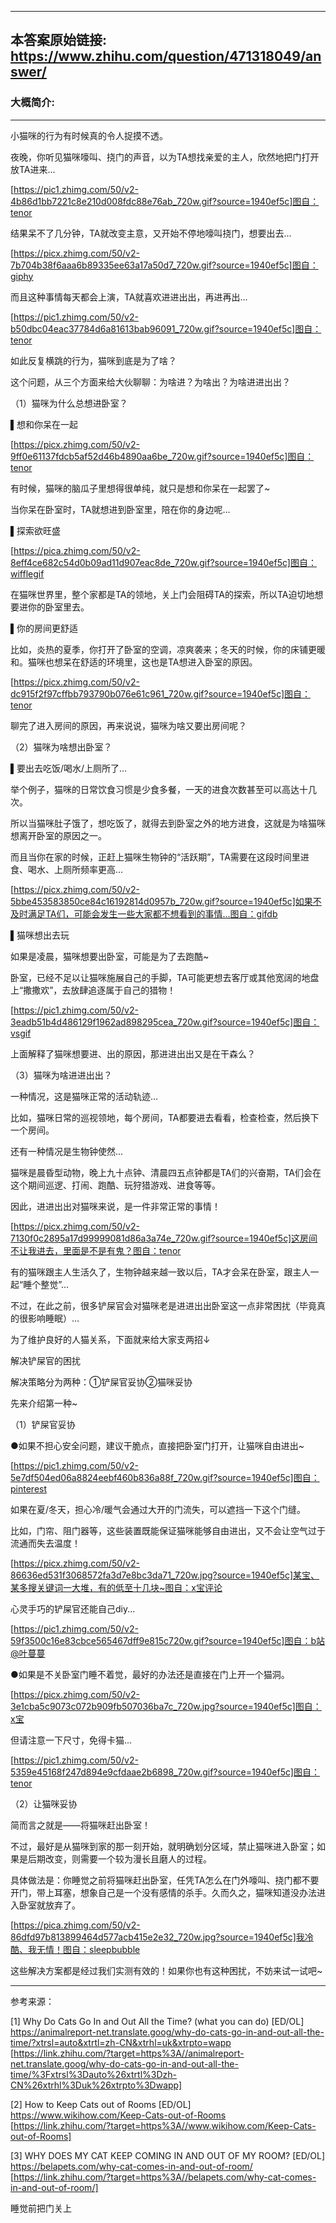 ----------------------------------------
## 本答案原始链接: https://www.zhihu.com/question/471318049/answer/
### 大概简介: 
----------------------------------------
小猫咪的行为有时候真的令人捉摸不透。

夜晚，你听见猫咪嚎叫、挠门的声音，以为TA想找亲爱的主人，欣然地把门打开放TA进来...

[https://pic1.zhimg.com/50/v2-4b86d1bb7221c8e210d008fdc88e76ab_720w.gif?source=1940ef5c]图自：tenor

结果呆不了几分钟，TA就改变主意，又开始不停地嚎叫挠门，想要出去...

[https://picx.zhimg.com/50/v2-7b704b38f6aaa6b89335ee63a17a50d7_720w.gif?source=1940ef5c]图自：giphy

而且这种事情每天都会上演，TA就喜欢进进出出，再进再出...

[https://pic1.zhimg.com/50/v2-b50dbc04eac37784d6a81613bab96091_720w.gif?source=1940ef5c]图自：tenor

如此反复横跳的行为，猫咪到底是为了啥？

这个问题，从三个方面来给大伙聊聊：为啥进？为啥出？为啥进进出出？

（1）猫咪为什么总想进卧室？

▌想和你呆在一起

[https://picx.zhimg.com/50/v2-9ff0e61137fdcb5af52d46b4890aa6be_720w.gif?source=1940ef5c]图自：tenor

有时候，猫咪的脑瓜子里想得很单纯，就只是想和你呆在一起罢了~

当你呆在卧室时，TA就想进到卧室里，陪在你的身边呢...

▌探索欲旺盛

[https://pica.zhimg.com/50/v2-8eff4ce682c54d0b09ad11d907eac8de_720w.gif?source=1940ef5c]图自：wifflegif

在猫咪世界里，整个家都是TA的领地，关上门会阻碍TA的探索，所以TA迫切地想要进你的卧室里去。

▌你的房间更舒适

比如，炎热的夏季，你打开了卧室的空调，凉爽袭来；冬天的时候，你的床铺更暖和。猫咪也想呆在舒适的环境里，这也是TA想进入卧室的原因。

[https://picx.zhimg.com/50/v2-dc915f2f97cffbb793790b076e61c961_720w.gif?source=1940ef5c]图自：tenor

聊完了进入房间的原因，再来说说，猫咪为啥又要出房间呢？

（2）猫咪为啥想出卧室？

▌要出去吃饭/喝水/上厕所了...

举个例子，猫咪的日常饮食习惯是少食多餐，一天的进食次数甚至可以高达十几次。

所以当猫咪肚子饿了，想吃饭了，就得去到卧室之外的地方进食，这就是为啥猫咪想离开卧室的原因之一。

而且当你在家的时候，正赶上猫咪生物钟的“活跃期”，TA需要在这段时间里进食、喝水、上厕所频率更高...

[https://picx.zhimg.com/50/v2-5bbe453583850ce84c16192814d0957b_720w.gif?source=1940ef5c]如果不及时满足TA们，可能会发生一些大家都不想看到的事情...图自：gifdb

▌猫咪想出去玩

如果是凌晨，猫咪想要出卧室，可能是为了去跑酷~

卧室，已经不足以让猫咪施展自己的手脚，TA可能更想去客厅或其他宽阔的地盘上“撒撒欢”，去放肆追逐属于自己的猎物！

[https://pic1.zhimg.com/50/v2-3eadb51b4d486129f1962ad898295cea_720w.gif?source=1940ef5c]图自：vsgif

上面解释了猫咪想要进、出的原因，那进进出出又是在干森么？

（3）猫咪为啥进进出出？

一种情况，这是猫咪正常的活动轨迹…

比如，猫咪日常的巡视领地，每个房间，TA都要进去看看，检查检查，然后换下一个房间。

还有一种情况是生物钟使然...

猫咪是晨昏型动物，晚上九十点钟、清晨四五点钟都是TA们的兴奋期，TA们会在这个期间巡逻、打闹、跑酷、玩狩猎游戏、进食等等。

因此，进进出出对猫咪来说，是一件非常正常的事情！

[https://picx.zhimg.com/50/v2-7130f0c2895a17d99999081d86a3a74e_720w.gif?source=1940ef5c]这房间不让我进去，里面是不是有鬼？图自：tenor

有的猫咪跟主人生活久了，生物钟越来越一致以后，TA才会呆在卧室，跟主人一起“睡个整觉”…

不过，在此之前，很多铲屎官会对猫咪老是进进出出卧室这一点非常困扰（毕竟真的很影响睡眠）…

为了维护良好的人猫关系，下面就来给大家支两招↓


解决铲屎官的困扰

解决策略分为两种：①铲屎官妥协②猫咪妥协

先来介绍第一种~

（1）铲屎官妥协

●如果不担心安全问题，建议干脆点，直接把卧室门打开，让猫咪自由进出~

[https://pic1.zhimg.com/50/v2-5e7df504ed06a8824eebf460b836a88f_720w.gif?source=1940ef5c]图自：pinterest

如果在夏/冬天，担心冷/暖气会通过大开的门流失，可以遮挡一下这个门缝。

比如，门帘、阻门器等，这些装置既能保证猫咪能够自由进出，又不会让空气过于流通而失去温度！

[https://picx.zhimg.com/50/v2-86636ed531f3068572fa3d7e8bc3da71_720w.jpg?source=1940ef5c]某宝、某多搜关键词一大堆，有的低至十几块~图自：x宝评论

心灵手巧的铲屎官还能自己diy...

[https://pic1.zhimg.com/50/v2-59f3500c16e83cbce565467dff9e815c720w.gif?source=1940ef5c]图自：b站@叶蔓蔓

●如果是不关卧室门睡不着觉，最好的办法还是直接在门上开一个猫洞。

[https://picx.zhimg.com/50/v2-3e1cba5c9073c072b909fb507036ba7c_720w.jpg?source=1940ef5c]图自：x宝

但请注意一下尺寸，免得卡猫...

[https://pic1.zhimg.com/50/v2-5359e45168f247d894e9cfdaae2b6898_720w.gif?source=1940ef5c]图自：tenor

（2）让猫咪妥协

简而言之就是——将猫咪赶出卧室！

不过，最好是从猫咪到家的那一刻开始，就明确划分区域，禁止猫咪进入卧室；如果是后期改变，则需要一个较为漫长且磨人的过程。

具体做法是：你睡觉之前将猫咪赶出卧室，任凭TA怎么在门外嚎叫、挠门都不要开门，带上耳塞，想象自己是一个没有感情的杀手。久而久之，猫咪知道没办法进入卧室就放弃了。

[https://pica.zhimg.com/50/v2-86dfd97b813899464d577acb415e2e32_720w.jpg?source=1940ef5c]我冷酷、我无情！图自：sleepbubble

这些解决方案都是经过我们实测有效的！如果你也有这种困扰，不妨来试一试吧~

----------------------------------------

参考来源：

[1] Why Do Cats Go In and Out All the Time? (what you can do) [ED/OL] https://animalreport-net.translate.goog/why-do-cats-go-in-and-out-all-the-time/?xtrsl=auto&xtrtl=zh-CN&xtrhl=uk&xtrpto=wapp [https://link.zhihu.com/?target=https%3A//animalreport-net.translate.goog/why-do-cats-go-in-and-out-all-the-time/%3Fxtrsl%3Dauto%26xtrtl%3Dzh-CN%26xtrhl%3Duk%26xtrpto%3Dwapp]

[2] How to Keep Cats out of Rooms [ED/OL] https://www.wikihow.com/Keep-Cats-out-of-Rooms [https://link.zhihu.com/?target=https%3A//www.wikihow.com/Keep-Cats-out-of-Rooms]

[3] WHY DOES MY CAT KEEP COMING IN AND OUT OF MY ROOM? [ED/OL] https://belapets.com/why-cat-comes-in-and-out-of-room/ [https://link.zhihu.com/?target=https%3A//belapets.com/why-cat-comes-in-and-out-of-room/]


睡觉前把门关上